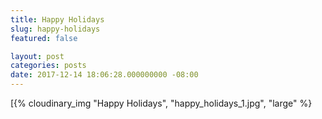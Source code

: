 ```yaml
---
title: Happy Holidays
slug: happy-holidays
featured: false

layout: post
categories: posts
date: 2017-12-14 18:06:28.000000000 -08:00
---
```


[{% cloudinary_img "Happy Holidays", "happy_holidays_1.jpg", "large" %}